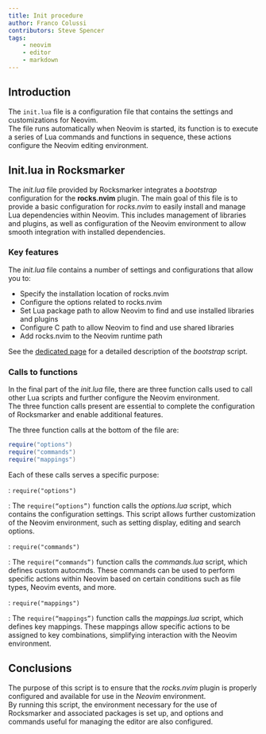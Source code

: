 ```yaml
---
title: Init procedure
author: Franco Colussi
contributors: Steve Spencer
tags:
    - neovim
    - editor
    - markdown
---
```


## Introduction

The `init.lua` file is a configuration file that contains the settings and customizations for Neovim.  
The file runs automatically when Neovim is started, its function is to execute a series of Lua commands and functions in sequence, these actions configure the Neovim editing environment.

## Init.lua in Rocksmarker

The *init.lua* file provided by Rocksmarker integrates a *bootstrap* configuration for the **rocks.nvim** plugin. The main goal of this file is to provide a basic configuration for *rocks.nvim* to easily install and manage Lua dependencies within Neovim. This includes management of libraries and plugins, as well as configuration of the Neovim environment to allow smooth integration with installed dependencies.

### Key features

The *init.lua* file contains a number of settings and configurations that allow you to:

* Specify the installation location of rocks.nvim
* Configure the options related to rocks.nvim
* Set Lua package path to allow Neovim to find and use installed libraries and plugins
* Configure C path to allow Neovim to find and use shared libraries
* Add rocks.nvim to the Neovim runtime path

See the [dedicated page](./rocks/bootstrap.md) for a detailed description of the *bootstrap* script.

### Calls to functions

In the final part of the *init.lua* file, there are three function calls used to call other Lua scripts and further configure the Neovim environment.  
The three function calls present are essential to complete the configuration of Rocksmarker and enable additional features.

The three function calls at the bottom of the file are:

```lua
require("options")
require("commands")
require("mappings")
```

Each of these calls serves a specific purpose:

: `require("options")`

: The `require(“options”)` function calls the *options.lua* script, which contains the configuration settings. This script allows further customization of the Neovim environment, such as setting display, editing and search options.

: `require("commands")`

: The `require(“commands”)` function calls the *commands.lua* script, which defines custom autocmds. These commands can be used to perform specific actions within Neovim based on certain conditions such as file types, Neovim events, and more.

: `require("mappings")`

: The `require(“mappings”)` function calls the *mappings.lua* script, which defines key mappings. These mappings allow specific actions to be assigned to key combinations, simplifying interaction with the Neovim environment.

## Conclusions

The purpose of this script is to ensure that the *rocks.nvim* plugin is properly configured and available for use in the *Neovim* environment.  
By running this script, the environment necessary for the use of Rocksmarker and associated packages is set up, and options and commands useful for managing the editor are also configured.
